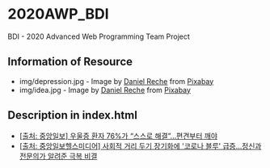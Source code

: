 # 2020AWP_BDI
BDI - 2020 Advanced Web Programming Team Project

## Information of Resource
* img/depression.jpg - Image by [Daniel Reche](https://pixabay.com/users/fotorech-5554393/?utm_source=link-attribution&utm_medium=referral&utm_campaign=image&utm_content=2663053) from [Pixabay](https://pixabay.com/?utm_source=link-attribution&utm_medium=referral&utm_campaign=image&utm_content=2663053)
* img/idea.jpg - Image by [Daniel Reche](https://pixabay.com/users/fotorech-5554393/?utm_source=link-attribution&utm_medium=referral&utm_campaign=image&utm_content=4782696) from [Pixabay](https://pixabay.com/?utm_source=link-attribution&utm_medium=referral&utm_campaign=image&utm_content=4782696)

## Description in index.html
* [[출처: 중앙일보] 우울증 환자 76%가 “스스로 해결”…편견부터 깨야](https://news.joins.com/article/23616723)
* [[출처: 중앙일보헬스미디어] 사회적 거리 두기 장기화에 '코로나 블루' 급증…정신과 전문의가 알려준 극복 비결](https://jhealthmedia.joins.com/article/article_view.asp?pno=21636)